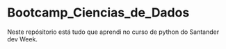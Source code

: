 # Bootcamp_Ciencias_de_Dados

Neste repósitorio está tudo que aprendi no curso de python do Santander dev Week. 
